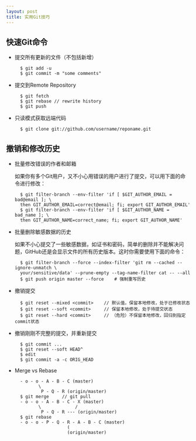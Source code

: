 ```yaml
---
layout: post
title: 实用Git技巧
---
```


快速Git命令
-------
- 提交所有更新的文件（不包括新增）
		
		$ git add -u
		$ git commit -m "some comments"

- 提交到Remote Repository

		$ git fetch
		$ git rebase // rewrite history
		$ git push

- 只读模式获取远端代码
		
		$ git clone git://github.com/username/reponame.git

撤销和修改历史
-------
- 批量修改错误的作者和邮箱

	如果你有多个Git用户，又不小心用错误的用户进行了提交，可以用下面的命令进行修改：

		$ git filter-branch --env-filter 'if [ $GIT_AUTHOR_EMAIL = bad@email ]; \
		then GIT_AUTHOR_EMAIL=correct@email; fi; export GIT_AUTHOR_EMAIL'
		$ git filter-branch --env-filter 'if [ $GIT_AUTHOR_NAME = bad_name ]; \
		then GIT_AUTHOR_NAME=correct_name; fi; export GIT_AUTHOR_NAME'

- 批量删除敏感数据的历史

	如果不小心提交了一些敏感数据，如证书和密码，简单的删除并不能解决问题，GitHub还是会显示文件的所有历史版本。这时你需要使用下面的命令：

		$ git filter-branch --force --index-filter 'git rm --cached --ignore-unmatch \
		your/sensitive/data' --prune-empty --tag-name-filter cat -- --all
		$ git push origin master --force	# 强制重写历史

- 撤销提交

		$ git reset --mixed	<commit>	// 默认值，保留本地修改，处于已修改状态
		$ git reset --soft <commit>		// 保留本地修改，处于待提交状态
		$ git reset --hard <commit>		// （危险）不保留本地修改，回归到指定commit状态

- 撤销刚刚不完整的提交，并重新提交

		$ git commit ...
		$ git reset --soft HEAD^
		$ edit
		$ git commit -a -c ORIG_HEAD

- Merge vs Rebase

		- o - o - A - B - C (master)
               \
                P - Q - R (origin/master)
		$ git merge 	// git pull
		- o - o - A - B - C - X (master)
               \             /
                P - Q - R --- (origin/master)
        $ git rebase
        - o - o - P - Q - R - A - B - C (master)
                          (
                          (origin/master)